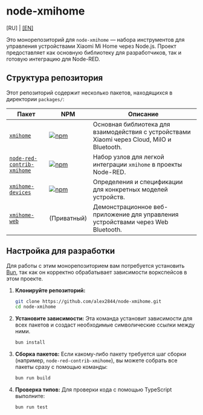 # node-xmihome

[RU] | [[EN]](../README.md)

Это монорепозиторий для `node-xmihome` — набора инструментов для управления
устройствами Xiaomi Mi Home через Node.js. Проект предоставляет как основную
библиотеку для разработчиков, так и готовую интеграцию для Node-RED.

## Структура репозитория

Этот репозиторий содержит несколько пакетов, находящихся в директории
`packages/`:

| Пакет                                               | NPM                                                                                                                     | Описание                                                                                 |
| --------------------------------------------------- | ----------------------------------------------------------------------------------------------------------------------- | ---------------------------------------------------------------------------------------- |
| [`xmihome`](../../packages/node/)                   | [![npm](https://img.shields.io/npm/v/xmihome.svg)](https://www.npmjs.com/package/xmihome)                                  | Основная библиотека для взаимодействия с устройствами Xiaomi через Cloud, MiIO и Bluetooth. |
| [`node-red-contrib-xmihome`](../../packages/node-red/) | [![npm](https://img.shields.io/npm/v/node-red-contrib-xmihome.svg)](https://www.npmjs.com/package/node-red-contrib-xmihome) | Набор узлов для легкой интеграции `xmihome` в проекты Node-RED.                         |
| [`xmihome-devices`](../../packages/devices/)         | [![npm](https://img.shields.io/npm/v/xmihome-devices.svg)](https://www.npmjs.com/package/xmihome-devices)                  | Определения и спецификации для конкретных моделей устройств.                             |
| [`xmihome-web`](../../packages/web/)                 | (Приватный)                                                                                                             | Демонстрационное веб-приложение для управления устройствами через Web Bluetooth.           |

## Настройка для разработки

Для работы с этим монорепозиторием вам потребуется установить [Bun](https://bun.sh/),
так как он корректно обрабатывает зависимости воркспейсов в этом проекте.

1. **Клонируйте репозиторий:**

    ```bash
    git clone https://github.com/alex2844/node-xmihome.git
    cd node-xmihome
    ```

2. **Установите зависимости:**
    Эта команда установит зависимости для всех пакетов и создаст необходимые
    символические ссылки между ними.

    ```bash
    bun install
    ```

3. **Сборка пакетов:**
    Если какому-либо пакету требуется шаг сборки (например,
    `node-red-contrib-xmihome`), вы можете собрать все пакеты сразу с помощью
    команды:

    ```bash
    bun run build
    ```

4. **Проверка типов:**
    Для проверки кода с помощью TypeScript выполните:

    ```bash
    bun run test
    ```
